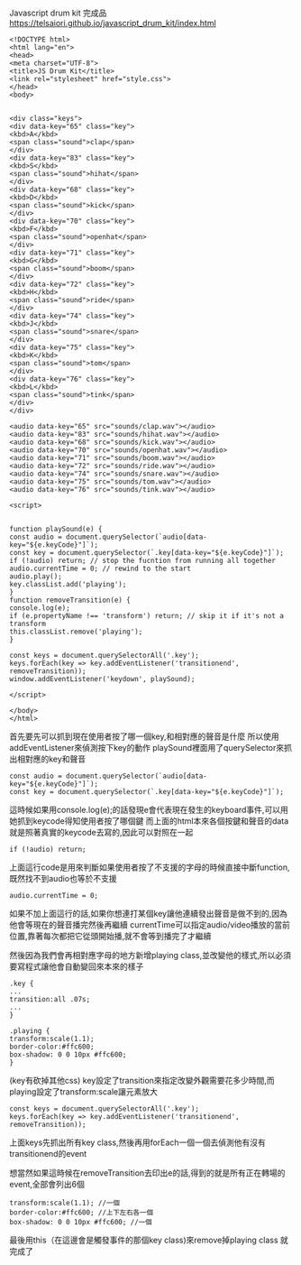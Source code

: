 #
Javascript drum kit
完成品
https://telsaiori.github.io/javascript_drum_kit/index.html

```
<!DOCTYPE html>
<html lang="en">
<head>
<meta charset="UTF-8">
<title>JS Drum Kit</title>
<link rel="stylesheet" href="style.css">
</head>
<body>


<div class="keys">
<div data-key="65" class="key">
<kbd>A</kbd>
<span class="sound">clap</span>
</div>
<div data-key="83" class="key">
<kbd>S</kbd>
<span class="sound">hihat</span>
</div>
<div data-key="68" class="key">
<kbd>D</kbd>
<span class="sound">kick</span>
</div>
<div data-key="70" class="key">
<kbd>F</kbd>
<span class="sound">openhat</span>
</div>
<div data-key="71" class="key">
<kbd>G</kbd>
<span class="sound">boom</span>
</div>
<div data-key="72" class="key">
<kbd>H</kbd>
<span class="sound">ride</span>
</div>
<div data-key="74" class="key">
<kbd>J</kbd>
<span class="sound">snare</span>
</div>
<div data-key="75" class="key">
<kbd>K</kbd>
<span class="sound">tom</span>
</div>
<div data-key="76" class="key">
<kbd>L</kbd>
<span class="sound">tink</span>
</div>
</div>

<audio data-key="65" src="sounds/clap.wav"></audio>
<audio data-key="83" src="sounds/hihat.wav"></audio>
<audio data-key="68" src="sounds/kick.wav"></audio>
<audio data-key="70" src="sounds/openhat.wav"></audio>
<audio data-key="71" src="sounds/boom.wav"></audio>
<audio data-key="72" src="sounds/ride.wav"></audio>
<audio data-key="74" src="sounds/snare.wav"></audio>
<audio data-key="75" src="sounds/tom.wav"></audio>
<audio data-key="76" src="sounds/tink.wav"></audio>

<script>


function playSound(e) {
const audio = document.querySelector(`audio[data-key="${e.keyCode}"]`);
const key = document.querySelector(`.key[data-key="${e.keyCode}"]`);
if (!audio) return; // stop the fucntion from running all together
audio.currentTime = 0; // rewind to the start
audio.play();
key.classList.add('playing');
}
function removeTransition(e) {
console.log(e);
if (e.propertyName !== 'transform') return; // skip it if it's not a transform
this.classList.remove('playing');
}

const keys = document.querySelectorAll('.key');
keys.forEach(key => key.addEventListener('transitionend', removeTransition));
window.addEventListener('keydown', playSound);

</script>

</body>
</html>

```
首先要先可以抓到現在使用者按了哪一個key,和相對應的聲音是什麼
所以使用addEventListener來偵測按下key的動作
playSound裡面用了querySelector來抓出相對應的key和聲音
```
const audio = document.querySelector(`audio[data-key="${e.keyCode}"]`);
const key = document.querySelector(`.key[data-key="${e.keyCode}"]`);
```
這時候如果用console.log(e);的話發現e會代表現在發生的keyboard事件,可以用她抓到keycode得知使用者按了哪個鍵
而上面的html本來各個按鍵和聲音的data就是照著真實的keycode去寫的,因此可以對照在一起
```
if (!audio) return;
```
上面這行code是用來判斷如果使用者按了不支援的字母的時候直接中斷function,既然找不到audio也等於不支援
```
audio.currentTime = 0;
```
如果不加上面這行的話,如果你想連打某個key讓他連續發出聲音是做不到的,因為他會等現在的聲音播完然後再繼續
currentTime可以指定audio/video播放的當前位置,靠著每次都把它從頭開始播,就不會等到播完了才繼續




然後因為我們會再相對應字母的地方新增playing class,並改變他的樣式,所以必須要寫程式讓他會自動變回來本來的樣子

```
.key {
...
transition:all .07s;
...
}

.playing {
transform:scale(1.1);
border-color:#ffc600;
box-shadow: 0 0 10px #ffc600;
}
```
(key有砍掉其他css)
key設定了transition來指定改變外觀需要花多少時間,而playing設定了transform:scale讓元素放大

```
const keys = document.querySelectorAll('.key');
keys.forEach(key => key.addEventListener('transitionend', removeTransition));
```
上面keys先抓出所有key class,然後再用forEach一個一個去偵測他有沒有transitionend的event

想當然如果這時候在removeTransition去印出e的話,得到的就是所有正在轉場的event,全部會列出6個
```
transform:scale(1.1); //一個
border-color:#ffc600; //上下左右各一個
box-shadow: 0 0 10px #ffc600; //一個
```
最後用this（在這邊會是觸發事件的那個key class)來remove掉playing class
就完成了








